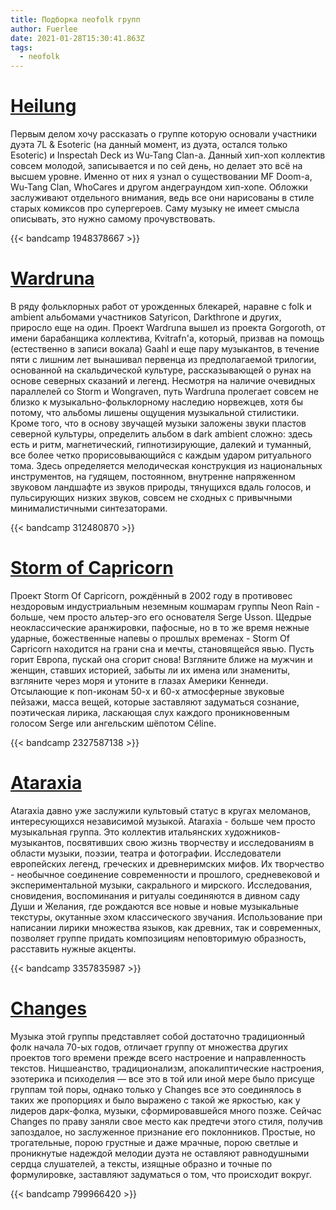 ```yaml
---
title: Подборка neofolk групп
author: Fuerlee
date: 2021-01-28T15:30:41.863Z
tags:
  - neofolk
---
```

# [Heilung](https://heilung.bandcamp.com/)

Первым делом хочу рассказать о группе которую основали участники дуэта 7L & Esoteric (на данный момент, из дуэта, остался только Esoteric) и Inspectah Deck из Wu-Tang Clan-а. Данный хип-хоп коллектив совсем молодой, записывается и по сей день, но делает это всё на высшем уровне. Именно от них я узнал о существовании MF Doom-а, Wu-Tang Clan, WhoCares и другом андеграундом хип-хопе. Обложки заслуживают отдельного внимания, ведь все они нарисованы в стиле старых комиксов про супергероев. Саму музыку не имеет смысла описывать, это нужно самому прочувствовать. 

{{< bandcamp 1948378667 >}}

# [Wardruna](https://wardruna.bandcamp.com/)

В ряду фольклорных работ от урожденных блекарей, наравне с folk и ambient альбомами участников Satyricon, Darkthrone и других, приросло еще на один. Проект Wardruna вышел из проекта Gorgoroth, от имени барабанщика коллектива, Kvitrafn'а, который, призвав на помощь (естественно в записи вокала) Gaahl и еще пару музыкантов, в течение пяти с лишним лет вынашивал первенца из предполагаемой трилогии, основанной на скальдической культуре, рассказывающей о рунах на основе северных сказаний и легенд.
Несмотря на наличие очевидных параллелей со Storm и Wongraven, путь Wardruna пролегает совсем не близко к музыкально-фольклорному наследию норвежцев, хотя бы потому, что альбомы лишены ощущения музыкальной стилистики. Кроме того, что в основу звучащей музыки заложены звуки пластов северной культуры, определить альбом в dark ambient сложно: здесь есть и ритм, магнетический, гипнотизирующие, далекий и туманный, все более четко прорисовывающийся с каждым ударом ритуального тома. Здесь определяется мелодическая конструкция из национальных инструментов, на гудящем, постоянном, внутренне напряженном звуковом ландшафте из звуков природы, тянущихся вдаль голосов, и пульсирующих низких звуков, совсем не сходных с привычными минималистичными синтезаторами.

{{< bandcamp 312480870 >}}

# [Storm of Capricorn](https://stormofcapricorn.bandcamp.com/)

Проект Storm Of Capricorn, рождённый в 2002 году в противовес нездоровым индустриальным неземным кошмарам группы Neon Rain - больше, чем просто альтер-эго его основателя Serge Usson.
Щедрые неоклассические аранжировки, пафосные, но в то же время нежные ударные, божественные напевы о прошлых временах - Storm Of Capricorn находится на грани сна и мечты, становящейся явью.
Пусть горит Европа, пускай она сгорит снова! Взгляните ближе на мужчин и женщин, ставших историей, забыты ли их имена или знамениты, взгляните через моря и утоните в глазах Америки Кеннеди.
Отсылающие к поп-иконам 50-х и 60-х атмосферные звуковые пейзажи, масса вещей, которые заставляют задуматься сознание, поэтическая лирика, ласкающая слух каждого проникновенным голосом Serge или ангельским шёпотом Céline.

{{< bandcamp 2327587138 >}}

# [Ataraxia](https://ataraxia.bandcamp.com/)

Ataraxia давно уже заслужили культовый статус в кругах меломанов, интересующихся независимой музыкой. Ataraxia - больше чем просто музыкальная группа. Это коллектив итальянских художников-музыкантов, посвятивших свою жизнь творчеству и исследованиям в области музыки, поэзии, театра и фотографии. Исследователи европейских легенд, греческих и древнеримских мифов. Их творчество - необычное соединение современности и прошлого, средневековой и экспериментальной музыки, сакрального и мирского. Исследования, сновидения, воспоминания и ритуалы соединяются в дивном саду Души и Желания, где рождаются все новые и новые музыкальные текстуры, окутанные эхом классического звучания. Использование при написании лирики множества языков, как древних, так и современных, позволяет группе придать композициям неповторимую образность, расставить нужные акценты.

{{< bandcamp 3357835987 >}}

# [Changes](https://www.discogs.com/artist/82126-Changes)

Музыка этой группы представляет собой достаточно традиционный фолк начала 70-ых годов, отличает группу от множества других проектов того времени прежде всего настроение и направленность текстов. Ницшеанство, традиционализм, апокалиптические настроения, эзотерика и психоделия — все это в той или иной мере было присуще группам той поры, однако только у Changes все это соединялось в таких же пропорциях и было выражено с такой же яркостью, как у лидеров дарк-фолка, музыки, сформировавшейся много позже. Сейчас Changes по праву заняли свое место как предтечи этого стиля, получив запоздалое, но заслуженное признание его поклонников. Простые, но трогательные, порою грустные и даже мрачные, порою светлые и проникнутые надеждой мелодии дуэта не оставляют равнодушными сердца слушателей, а тексты, изящные образно и точные по формулировке, заставляют задуматься о том, что происходит вокруг. 

{{< bandcamp 799966420 >}}